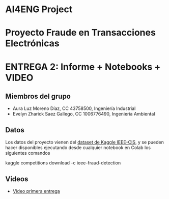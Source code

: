 # AI4ENG Project
# Proyecto Fraude en Transacciones Electrónicas
# ENTREGA 2: Informe + Notebooks + VIDEO

## Miembros del grupo

- Aura Luz Moreno Díaz, CC 43758500, Ingeniería Industrial
- Evelyn Zharick Saez Gallego, CC 1006776490, Ingeniería Ambiental

## Datos

Los datos del proyecto vienen del [dataset de Kaggle IEEE-CIS](https://www.kaggle.com/competitions/ieee-fraud-detection/data?select=test_transaction), y se pueden hacer disponibles ejecutando desde cualquier notebook en Colab los siguientes comandos

kaggle competitions download -c ieee-fraud-detection  


## Videos
- [Video primera entrega](https://youtu.be/S_4SA7cbO2s)


